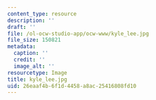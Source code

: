 ```yaml
---
content_type: resource
description: ''
draft: ''
file: /ol-ocw-studio-app/ocw-www/kyle_lee.jpg
file_size: 150821
metadata:
  caption: ''
  credit: ''
  image_alt: ''
resourcetype: Image
title: kyle_lee.jpg
uid: 26eaaf4b-6f1d-4458-a8ac-25416808fd10
---
```

